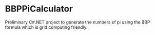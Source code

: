 BBPPiCalculator
===============

Preliminary C#.NET project to generate the numbers of pi using the BBP formula which is grid computing friendly.
